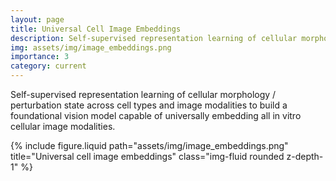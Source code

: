 ```yaml
---
layout: page
title: Universal Cell Image Embeddings
description: Self-supervised representation learning of cellular morphology across cell types and image modalities
img: assets/img/image_embeddings.png
importance: 3
category: current
---
```


Self-supervised representation learning of cellular morphology / perturbation state across cell types and image modalities to build a foundational vision model capable of universally embedding all in vitro cellular image modalities.

<div class="row">
    <div class="col-sm mt-3 mt-md-0">
        {% include figure.liquid path="assets/img/image_embeddings.png"
           title="Universal cell image embeddings" class="img-fluid rounded z-depth-1" %}
    </div>
</div>
